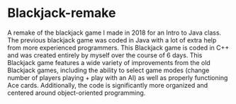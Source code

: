 # Blackjack-remake
A remake of the blackjack game I made in 2018 for an Intro to Java class. The previous blackjack game was coded in Java with a lot of extra help from more experienced programmers. This Blackjack game is coded in C++ and was created entirely by myself over the course of 6 days. This Blackjack game features a wide variety of improvements from the old Blackjack games, including the ability to select game modes (change number of players playing + play with an AI) as well as properly functioning Ace cards. Additionally, the code is significantly more organized and centered around object-oriented programming.
